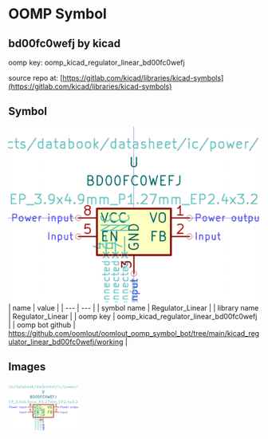 # OOMP Symbol  
## bd00fc0wefj  by kicad  
  
oomp key: oomp_kicad_regulator_linear_bd00fc0wefj  
  
source repo at: [https://gitlab.com/kicad/libraries/kicad-symbols](https://gitlab.com/kicad/libraries/kicad-symbols)  
## Symbol  
  
[![working.png](working_600.png)](working.png)  
| name | value | 
| --- | --- | 
| symbol name | Regulator_Linear | 
| library name | Regulator_Linear | 
| oomp key | oomp_kicad_regulator_linear_bd00fc0wefj | 
| oomp bot github | https://github.com/oomlout/oomlout_oomp_symbol_bot/tree/main/kicad_regulator_linear_bd00fc0wefj/working | 
## Images  
  
[![working.png](working_140.png)](working.png)  
